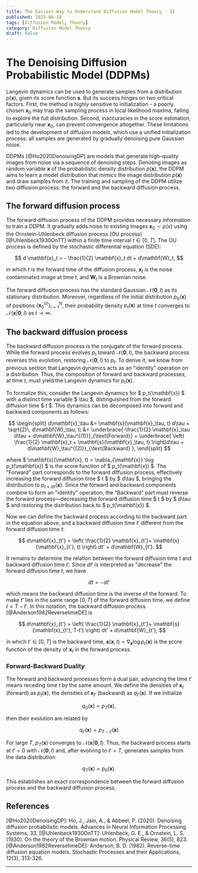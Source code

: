 ```yaml
---
title: The Easiest Way to Understand Diffusion Model Theory - II
published: 2025-06-18
tags: [Diffusion Model, Theory]
category: Diffusion Model Theory
draft: false
---
```

# The Denoising Diffusion Probabilistic Model (DDPMs)

Langevin dynamics can be used to generate samples from a distribution $p(\mathbf{x})$, given its score function $\mathbf{s}$. But its success hinges on two critical factors. First, the method is highly sensitive to initialization - a poorly chosen $\mathbf{x}_0$ may trap the sampling process in local likelihood maxima, failing to explore the full distribution. Second, inaccuracies in the score estimation, particularly near $\mathbf{x}_0$, can prevent convergence altogether. These limitations led to the development of diffusion models, which use a unified initialization process: all samples are generated by gradually denoising pure Gaussian noise.  

DDPMs [@Ho2020DenoisingDP] are models that generate high-quality images from noise via a sequence of denoising steps. Denoting images as random variable $\mathbf{x}$ of the probabilistic density distribution $p(\mathbf{x})$, the DDPM aims to learn a model distribution that mimics the image distribution $p(\mathbf{x})$ and draw samples from it. The training and sampling of the DDPM utilize two diffusion process: the forward and the backward diffusion process. 


## The forward diffusion process

The forward diffusion process of the DDPM provides necessary information to train a DDPM. It gradually adds noise to existing images $\mathbf{x}_0 \sim p(x)$ using the Ornstein-Uhlenbeck diffusion process (OU process) [@Uhlenbeck1930OnTT] within a finite time interval $t\in [0,T]$. The OU process is defined by the stochastic differential equation (SDE):

$$
d \mathbf{x}_t = - \frac{1}{2} \mathbf{x}_t dt + d\mathbf{W}_t,
$$

in which $t$ is the forward time of the diffusion process, $\mathbf{x}_t$ is the noise contaminated image at time $t$, and $\mathbf{W}_t$ is a Brownian noise.

The forward diffusion process has the standard Gaussian $\mathcal{N}(\mathbf{0},I)$ as its stationary distribution. Moreover, regardless of the initial distribution $p_0(\mathbf{x})$ of positions $\{\mathbf{x}_0^{(i)}\}_{i=1}^N$, their probability density $p_t(\mathbf{x})$ at time $t$ converges to $\mathcal{N}(\mathbf{x}| \mathbf{0}, I)$ as $t \to \infty$.  


## The backward diffusion process

The backward diffusion process is the conjugate of the forward process. While the forward process evolves $p_t$ toward $\mathcal{N}(\mathbf{0},I)$, the backward process reverses this evolution, restoring $\mathcal{N}(\mathbf{0},I)$ to $p_t$. To derive it, we know from previous section that Langevin dynamics acts as an "identity" operation on a distribution. Thus, the composition of forward and backward processes, at time $t$, must yield the Langevin dynamics for $p_t(\mathbf{x})$.

To formalize this, consider the Langevin dynamics for $ p_t(\mathbf{x}) $ with a distinct time variable $ \tau $, distinguished from the forward diffusion time $ t $. This dynamics can be decomposed into forward and backward components as follows:  

$$
\begin{split}  
d\mathbf{x}_\tau &= \mathbf{s}(\mathbf{x}_\tau, t) d\tau + \sqrt{2}\, d\mathbf{W}_\tau, \\
&= \underbrace{-\frac{1}{2} \mathbf{x}_\tau d\tau + d\mathbf{W}_\tau^{(1)}}_{\text{Forward}} + \underbrace{ \left( \frac{1}{2} \mathbf{x}_t + \mathbf{s}(\mathbf{x}_\tau, t) \right)d\tau + d\mathbf{W}_\tau^{(2)}}_{\text{Backward} },  
\end{split}  
$$

where $ \mathbf{s}(\mathbf{x}, t) = \nabla_{\mathbf{x}} \log p_t(\mathbf{x}) $ is the score function of $ p_t(\mathbf{x}) $. The "Forward" part corresponds to the forward diffusion process, effectively increasing the forward diffusion time $ t $ by $ d\tau $, bringing the distribution to $p_{t + d\tau}(\mathbf{x})$. Since the forward and backward components combine to form an "identity" operation, the "Backward" part must reverse the forward process—decreasing the forward diffusion time $ t $ by $ d\tau $ and restoring the distribution back to $ p_t(\mathbf{x}) $.

Now we can define the backward process according to the backward part in the equation above, and a backward diffusion time $t'$ different from the forward diffusion time $t$:

$$
d\mathbf{x}_{t'} = \left( \frac{1}{2} \mathbf{x}_{t'}+ \mathbf{s}(\mathbf{x}_{t'}, t) \right) dt' + d\mathbf{W}_{t'}.
$$

It remains to determine the relation between the forward diffusion time $t$ and backward diffusion time $t'$. Since $dt'$ is interpreted as "decrease" the forward diffusion time $t$, we have 

$$
dt = -dt'
$$

which means the backward diffusion time is the inverse of the forward. To make $t'$ lies in the same range $[0, T]$ of the forward diffusion time, we define $t = T - t'$. In this notation, the backward diffusion process [@Anderson1982ReversetimeDE] is

$$
d\mathbf{x}_{t'} = \left( \frac{1}{2} \mathbf{x}_{t'}+ \mathbf{s}(\mathbf{x}_{t'}, T-t') \right) dt' + d\mathbf{W}_{t'},
$$

in which $t' \in [0,T]$ is the backward time, $\mathbf{s}(\mathbf{x}, t) = \nabla_{\mathbf{x}} \log p_t(\mathbf{x})$ is the score function of the density of $\mathbf{x}_{t}$ in the forward process.

### Forward-Backward Duality

The forward and backward processes form a dual pair, advancing the time $t'$ means receding time $t$ by the same amount. We define the densities of $\mathbf{x}_t$ (forward) as $p_t(\mathbf{x})$, the densities of $\mathbf{x}_{t'}$ (backward) as $q_{t'}(\mathbf{x})$. If we initialize

$$
q_0(\mathbf{x}) = p_T(\mathbf{x}),  
$$

then their evolution are related by  

$$
q_{t'}(\mathbf{x}) = p_{T-t'}(\mathbf{x}) 
$$

For large $T$, $p_T(\mathbf{x})$ converges to $\mathcal{N}(\mathbf{x}|\mathbf{0},I)$. Thus, the backward process starts at $t'=0$ with $\mathcal{N}(\mathbf{0},I)$ and, after evolving to $t'=T$, generates samples from the data distribution:  

$$
q_T(\mathbf{x}) = p_0(\mathbf{x}).  
$$

This establishes an exact correspondence between the forward diffusion process and the backward diffusion process.
## References

[@Ho2020DenoisingDP]: Ho, J., Jain, A., & Abbeel, P. (2020). Denoising diffusion probabilistic models. Advances in Neural Information Processing Systems, 33.
[@Uhlenbeck1930OnTT]: Uhlenbeck, G. E., & Ornstein, L. S. (1930). On the theory of the Brownian motion. Physical Review, 36(5), 823.
[@Anderson1982ReversetimeDE]: Anderson, B. D. (1982). Reverse-time diffusion equation models. Stochastic Processes and their Applications, 12(3), 313-326.

---
